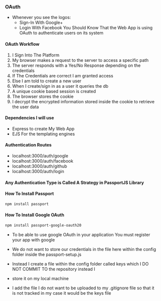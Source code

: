 ### OAuth
- Whenever you see the logos:
    - Sign-In With Google+
    - Login With Facebook
You Should Know That the Web App is using OAuth to authenticate users on its system

#### OAuth Workflow
1. I Sign Into The Platform 
2. My browser makes a request to the server to access a specific path
3. The server responds with a Yes/No Response depending on the credentials
4. If The Credentials are correct I am granted access
5. Else I am told to create a new user
6. When I create/sign in as a user it queries the db
7. A unique cookie based session is created
8. The browser stores the cookie
9. I decrypt the encrypted information stored inside the cookie to retrieve the user data

#### Dependencies I will use
- Express to create My Web App
- EJS For the templating engines

#### Authentication Routes
- localhost:3000/auth/google
- localhost:3000/auth/facebook
- localhost:3000/auth/github
- localhost:3000/auth/login


#### Any Authentication Type is Called A Strategy in PassportJS Library

#### How To Install Passport
```bash
npm install passport
```

#### How To Install Google OAuth
```bash
npm install passport-google-oauth20
```

- To be able to use google OAuth in your application You must register your app with google

- We do not want to store our credentials in the file here within the config folder inside the passport-setup.js
- Instead I create a file within the config folder called keys which I DO NOT COMMIT TO the repository instead I
- store it on my local machine
- I add the file I do not want to be uploaded to my .gitignore file so that it is not tracked in my case it would be the keys file